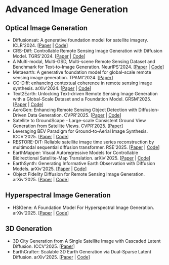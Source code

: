 # Advanced Image Generation

## Optical Image Generation

- Diffusionsat: A generative foundation model for satellite imagery. ICLR'2024. [[Paper](https://arxiv.org/abs/2312.03606) | [Code](https://www.samarkhanna.com/DiffusionSat/)]
- CRS-Diff: Controllable Remote Sensing Image Generation with Diffusion Model. TGRS'2024. [[Paper](https://arxiv.org/abs/2403.11614) | [Code](https://github.com/Sonettoo/CRS-Diff)]
- A Multi-modal, Multi-GSD, Multi-scene Remote Sensing Dataset and Benchmark for Text-to-Image Generation. NeurIPS'2024. [[Paper](https://proceedings.neurips.cc/paper_files/paper/2024/hash/1697e3fb412da11dc9488249f9e7bbc9-Abstract-Datasets_and_Benchmarks_Track.html) | [Code](https://github.com/ljl5261/MMM-RS)]
- Metaearth: A generative foundation model for global-scale remote sensing image generation. TPAMI'2024. [[Paper](https://arxiv.org/abs/2405.13570)]
- CC-Diff: enhancing contextual coherence in remote sensing image synthesis. arXiv'2024. [[Paper](https://arxiv.org/abs/2412.08464) | [Code](https://github.com/AZZMM/CC-Diff)]
- Text2Earth: Unlocking Text-driven Remote Sensing Image Generation with a Global-Scale Dataset and a Foundation Model. GRSM'2025. [[Paper](https://arxiv.org/abs/2501.00895) | [Code](https://github.com/chen-yang-liu/Text2Earth)]
- AeroGen: Enhancing Remote Sensing Object Detection with Diffusion-Driven Data Generation. CVPR'2025. [[Paper](https://arxiv.org/abs/2411.15497) | [Code](https://github.com/Sonettoo/AeroGen)]
- Satellite to GroundScape - Large-scale Consistent Ground View Generation from Satellite Views. CVPR'2025. [[Paper](https://openaccess.thecvf.com/content/CVPR2025/html/Xu_Satellite_to_GroundScape_-_Large-scale_Consistent_Ground_View_Generation_from_CVPR_2025_paper.html)]
- Leveraging BEV Paradigm for Ground-to-Aerial Image Synthesis. ICCV'2025. [[Paper](https://arxiv.org/abs/2408.01812) | [Code](https://github.com/opendatalab/skydiffusion)]
- RESTORE-DiT: Reliable satellite image time series reconstruction by multimodal sequential diffusion transformer. RSE'2025. [[Paper](https://doi.org/10.1016/j.rse.2025.114872) | [Code](https://github.com/SQD1/RESTORE-DiT)]
- EarthMapper: Visual Autoregressive Models for Controllable Bidirectional Satellite-Map Translation. arXiv'2025. [[Paper](https://arxiv.org/abs/2504.19432) | [Code](https://github.com/HIT-SIRS/EarthMapper)]
- EarthSynth: Generating Informative Earth Observation with Diffusion Models. arXiv'2025. [[Paper](https://arxiv.org/abs/2505.12108) | [Code](https://github.com/jaychempan/EarthSynth/)]
- Object Fidelity Diffusion for Remote Sensing Image Generation. arXiv'2025. [[Paper](https://arxiv.org/abs/2508.10801) | [Code](https://github.com/VisionXLab/OF-Diff)]

## Hyperspectral Image Generation

- HSIGene: A Foundation Model For Hyperspectral Image Generation. arXiv'2025. [[Paper](https://arxiv.org/abs/2409.12470) | [Code](https://github.com/LiPang/HSIGene)]

## 3D Generation

- 3D City Generation from A Single Satellite Image with Cascaded Latent Diffusion. ICCV'2025. [[Paper](https://arxiv.org/abs/2507.04403)]
- EarthCrafter: Scalable 3D Earth Generation via Dual-Sparse Latent Diffusion. arXiv'2025. [[Paper](https://arxiv.org/abs/2507.16535) | [Code](https://whiteinblue.github.io/earthcrafter/)]
